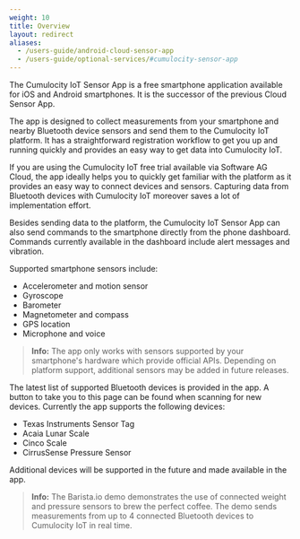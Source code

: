 ```yaml
---
weight: 10
title: Overview
layout: redirect
aliases:
  - /users-guide/android-cloud-sensor-app
  - /users-guide/optional-services/#cumulocity-sensor-app
---
```


The Cumulocity IoT Sensor App is a free smartphone application available for iOS and Android smartphones. It is the successor of the previous Cloud Sensor App.

The app is designed to collect measurements from your smartphone and nearby Bluetooth device sensors and send them to the Cumulocity IoT platform. It has a straightforward registration workflow to get you up and running quickly and provides an easy way to get data into Cumulocity IoT.

If you are using the Cumulocity IoT free trial available via Software AG Cloud, the app ideally helps you to quickly get familiar with the platform as it provides an easy way to connect devices and sensors. Capturing data from Bluetooth devices with Cumulocity IoT moreover saves a lot of implementation effort.

Besides sending data to the platform, the Cumulocity IoT Sensor App can also send commands to the smartphone directly from the phone dashboard. Commands currently available in the dashboard include alert messages and vibration.

Supported smartphone sensors include:

*   Accelerometer and motion sensor
*   Gyroscope
*   Barometer
*   Magnetometer and compass
*   GPS location 
*   Microphone and voice

> **Info:** The app only works with sensors supported by your smartphone's hardware which provide official APIs. Depending on platform support, additional sensors may be added in future releases.

The latest list of supported Bluetooth devices is provided in the app. A button to take you to this page can be found when scanning for new devices. Currently the app supports the following devices:

*   Texas Instruments Sensor Tag
*   Acaia Lunar Scale
*   Cinco Scale
*   CirrusSense Pressure Sensor

Additional devices will be supported in the future and made available in the app.

> **Info:** The Barista.io demo demonstrates the use of connected weight and pressure sensors to brew the perfect coffee. The demo sends measurements from up to 4 connected Bluetooth devices to Cumulocity IoT in real time.
